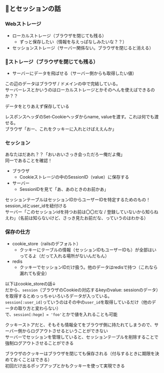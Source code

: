 ## :cookie:とセッションの話

### Webストレージ

- ローカルストレージ（ブラウザを閉じても残る）
  - ずっと保存したい（情報を与えっぱなしみたいな？？）
- セッションストレージ（サーバー関係ない。ブラウザを閉じると消える）

### :cookie:ストレージ（ブラウザを閉じても残る）
- サーバーにデータを飛ばせる（サーバー側からも取得したい値）

この辺のデータはブラウザ / ドメインの中で完結している。  
サーバーレスとかいうのはローカルストレージとかそのへんを使えばできるのか？？

データをとりあえず保存している

レスポンスヘッダのSet-Cookieヘッダからname, valueを渡す。これは何でも渡せる。  
ブラウザ「おー、これをクッキーに入れとけばええんか」

### セッション
あなたはだあれ？？「おいおいさっき会っただろー俺だよ俺」  
同一であることを確認！

- ブラウザ
  - Cookieストレージの中のSessionID（value）に保存する
- サーバー
  - SessionIDを見て「あ、あのときのお前かあ」

セッションテーブルはセッションIDからユーザーIDを特定するためのもの！session_idとuser_idを紐付ける  
サーバー「このセッションidを持つお前は〇〇だな / 登録していないから知らねえわ」（名前は知らないけど、さっき見たお前だな、っていうのはわかる）

### 保存の仕方

- cookie_store（railsのデフォルト）
  - クッキーにテーブルの情報（セッションIDもユーザーIDも）が全部はいってるよ（だって入れる場所がないんだもん）
- redis
  - クッキーでセッションIDだけ扱う。他のデータはredisで持つ（これなら漏れても安全）

以下はcookie_storeの話↓  
だから、`session`（ブラウザのCookieの対応するkeyのvalue: sessionのデータ）を取得するとめっっちゃいろいろデータが入っている。  
`session[:user_id]`っていうのはその中の`user_id`を取得しているだけ（他のデータの取り方と変わらない）  
で、`session[:hoge] = 'foo'`とかで値を入れることも可能  

クッキーストアだと、そもそも情報全てをブラウザ側に持たれてしまうので、サーバー側からログアウトさせるということができない  
サーバーでセッションを管理していると、セッションテーブルを削除することで強制ログアウトさせることができる

ブラウザのクッキーはブラウザを閉じても保存される（付与するときに期限を決めておくことはできる）  
初回だけ出るポップアップとかもクッキーを使って実現できる

